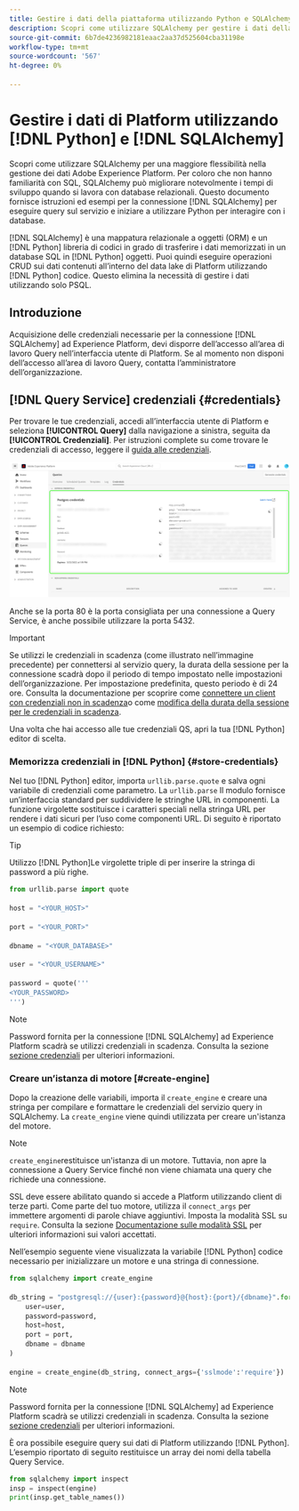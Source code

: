 ```yaml
---
title: Gestire i dati della piattaforma utilizzando Python e SQLAlchemy
description: Scopri come utilizzare SQLAlchemy per gestire i dati della piattaforma utilizzando Python invece di SQL.
source-git-commit: 6b7de4236982181eaac2aa37d525604cba31198e
workflow-type: tm+mt
source-wordcount: '567'
ht-degree: 0%

---
```


# Gestire i dati di Platform utilizzando [!DNL Python] e [!DNL SQLAlchemy]

Scopri come utilizzare SQLAlchemy per una maggiore flessibilità nella gestione dei dati Adobe Experience Platform. Per coloro che non hanno familiarità con SQL, SQLAlchemy può migliorare notevolmente i tempi di sviluppo quando si lavora con database relazionali. Questo documento fornisce istruzioni ed esempi per la connessione [!DNL SQLAlchemy] per eseguire query sul servizio e iniziare a utilizzare Python per interagire con i database.

[!DNL SQLAlchemy] è una mappatura relazionale a oggetti (ORM) e un [!DNL Python] libreria di codici in grado di trasferire i dati memorizzati in un database SQL in [!DNL Python] oggetti. Puoi quindi eseguire operazioni CRUD sui dati contenuti all’interno del data lake di Platform utilizzando [!DNL Python] codice. Questo elimina la necessità di gestire i dati utilizzando solo PSQL.

## Introduzione

Acquisizione delle credenziali necessarie per la connessione [!DNL SQLAlchemy] ad Experience Platform, devi disporre dell’accesso all’area di lavoro Query nell’interfaccia utente di Platform. Se al momento non disponi dell’accesso all’area di lavoro Query, contatta l’amministratore dell’organizzazione.

## [!DNL Query Service] credenziali {#credentials}

Per trovare le tue credenziali, accedi all’interfaccia utente di Platform e seleziona **[!UICONTROL Query]** dalla navigazione a sinistra, seguita da **[!UICONTROL Credenziali]**. Per istruzioni complete su come trovare le credenziali di accesso, leggere il [guida alle credenziali](../ui/credentials.md).

![È stata evidenziata la scheda Credenziali con le credenziali in scadenza per il servizio query.](../images/use-cases/credentials.png)

Anche se la porta 80 è la porta consigliata per una connessione a Query Service, è anche possibile utilizzare la porta 5432.

>[!IMPORTANT]
>
>Se utilizzi le credenziali in scadenza (come illustrato nell’immagine precedente) per connettersi al servizio query, la durata della sessione per la connessione scadrà dopo il periodo di tempo impostato nelle impostazioni dell’organizzazione. Per impostazione predefinita, questo periodo è di 24 ore. Consulta la documentazione per scoprire come [connettere un client con credenziali non in scadenza](../ui/credentials.md#non-expiring-credentials)o come [modifica della durata della sessione per le credenziali in scadenza](../ui/credentials.md#expiring-credentials).

Una volta che hai accesso alle tue credenziali QS, apri la tua [!DNL Python] editor di scelta.

### Memorizza credenziali in [!DNL Python] {#store-credentials}

Nel tuo [!DNL Python] editor, importa `urllib.parse.quote` e salva ogni variabile di credenziali come parametro. La `urllib.parse` Il modulo fornisce un’interfaccia standard per suddividere le stringhe URL in componenti. La funzione virgolette sostituisce i caratteri speciali nella stringa URL per rendere i dati sicuri per l’uso come componenti URL. Di seguito è riportato un esempio di codice richiesto:

>[!TIP]
>
>Utilizzo [!DNL Python]Le virgolette triple di per inserire la stringa di password a più righe.

```python
from urllib.parse import quote

host = "<YOUR_HOST>"

port = "<YOUR_PORT>"

dbname = "<YOUR_DATABASE>"

user = "<YOUR_USERNAME>"

password = quote('''
<YOUR_PASSWORD>
''')
```

>[!NOTE]
>
>Password fornita per la connessione [!DNL SQLAlchemy] ad Experience Platform scadrà se utilizzi credenziali in scadenza. Consulta la sezione [sezione credenziali](#credentials) per ulteriori informazioni.

### Creare un’istanza di motore [#create-engine]

Dopo la creazione delle variabili, importa il `create_engine` e creare una stringa per compilare e formattare le credenziali del servizio query in SQLAlchemy. La `create_engine` viene quindi utilizzata per creare un&#39;istanza del motore.

>[!NOTE]
>
>`create_engine`restituisce un&#39;istanza di un motore. Tuttavia, non apre la connessione a Query Service finché non viene chiamata una query che richiede una connessione.

SSL deve essere abilitato quando si accede a Platform utilizzando client di terze parti. Come parte del tuo motore, utilizza il `connect_args` per immettere argomenti di parole chiave aggiuntivi. Imposta la modalità SSL su `require`. Consulta la sezione [Documentazione sulle modalità SSL](../clients/ssl-modes.md) per ulteriori informazioni sui valori accettati.

Nell’esempio seguente viene visualizzata la variabile [!DNL Python] codice necessario per inizializzare un motore e una stringa di connessione.

```python
from sqlalchemy import create_engine

db_string = "postgresql://{user}:{password}@{host}:{port}/{dbname}".format(
    user=user,
    password=password,
    host=host,
    port = port,
    dbname = dbname
)

engine = create_engine(db_string, connect_args={'sslmode':'require'})
```

>[!NOTE]
>
>Password fornita per la connessione [!DNL SQLAlchemy] ad Experience Platform scadrà se utilizzi credenziali in scadenza. Consulta la sezione [sezione credenziali](#credentials) per ulteriori informazioni.

È ora possibile eseguire query sui dati di Platform utilizzando [!DNL Python]. L’esempio riportato di seguito restituisce un array dei nomi della tabella Query Service.

```python
from sqlalchemy import inspect
insp = inspect(engine)
print(insp.get_table_names())
```
